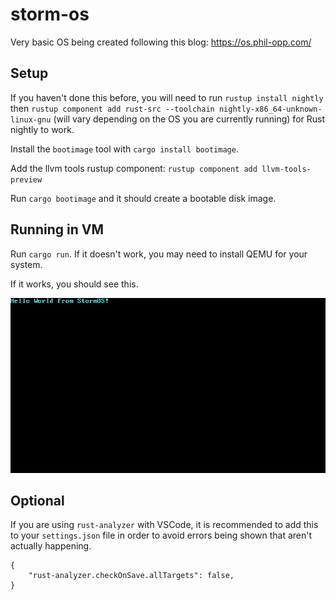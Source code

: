 # storm-os
Very basic OS being created following this blog: https://os.phil-opp.com/

## Setup
If you haven't done this before, you will need to run `rustup install nightly` then `rustup component add rust-src --toolchain nightly-x86_64-unknown-linux-gnu` (will vary depending on the OS you are currently running) for Rust nightly to work.

Install the `bootimage` tool with `cargo install bootimage`.

Add the llvm tools rustup component: `rustup component add llvm-tools-preview`

Run `cargo bootimage` and it should create a bootable disk image.

## Running in VM
Run `cargo run`. If it doesn't work, you may need to install QEMU for your system.

If it works, you should see this.

![StormOS working no way](./.screenshots/storm-os.png)

## Optional

If you are using `rust-analyzer` with VSCode, it is recommended to add this to your `settings.json` file in order to avoid errors being shown that aren't actually happening.
```
{
    "rust-analyzer.checkOnSave.allTargets": false,
}
```
